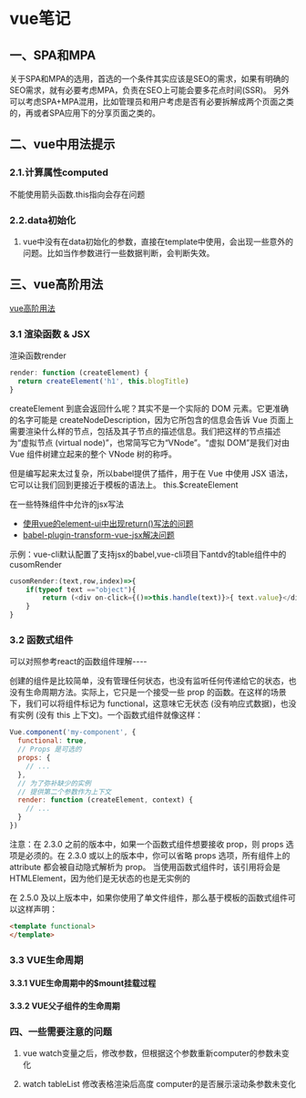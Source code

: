 # vue笔记

## 一、SPA和MPA
关于SPA和MPA的选用，首选的一个条件其实应该是SEO的需求，如果有明确的SEO需求，就有必要考虑MPA，负责在SEO上可能会要多花点时间(SSR)。
另外可以考虑SPA+MPA混用，比如管理员和用户考虑是否有必要拆解成两个页面之类的，再或者SPA应用下的分享页面之类的。


## 二、vue中用法提示

### 2.1.计算属性computed
不能使用箭头函数.this指向会存在问题

### 2.2.data初始化
1. vue中没有在data初始化的参数，直接在template中使用，会出现一些意外的问题。比如当作参数进行一些数据判断，会判断失效。

## 三、vue高阶用法
[vue高阶用法](https://cn.vuejs.org/v2/guide/render-function.html#%E5%9F%BA%E7%A1%80)


### 3.1 渲染函数 & JSX
渲染函数render
````javascript
render: function (createElement) {
  return createElement('h1', this.blogTitle)
}
````
createElement 到底会返回什么呢？其实不是一个实际的 DOM 元素。它更准确的名字可能是 createNodeDescription，因为它所包含的信息会告诉 Vue 页面上需要渲染什么样的节点，包括及其子节点的描述信息。我们把这样的节点描述为“虚拟节点 (virtual node)”，也常简写它为“VNode”。“虚拟 DOM”是我们对由 Vue 组件树建立起来的整个 VNode 树的称呼。

但是编写起来太过复杂，所以babel提供了插件，用于在 Vue 中使用 JSX 语法，它可以让我们回到更接近于模板的语法上。
this.$createElement

在一些特殊组件中允许的jsx写法
* [使用vue的element-ui中出现return()写法的问题](https://segmentfault.com/q/1010000009550441)
* [babel-plugin-transform-vue-jsx解决问题](https://segmentfault.com/a/1190000008559147)



示例：vue-cli默认配置了支持jsx的babel,vue-cli项目下antdv的table组件中的cusomRender
````javascript
cusomRender:(text,row,index)=>{
    if(typeof text =="object"){
        return (<div on-click={()=>this.handle(text)}>{ text.value}</div>)
    }
}
````
### 3.2 函数式组件
可以对照参考react的函数组件理解----

创建的组件是比较简单，没有管理任何状态，也没有监听任何传递给它的状态，也没有生命周期方法。实际上，它只是一个接受一些 prop 的函数。在这样的场景下，我们可以将组件标记为 functional，这意味它无状态 (没有响应式数据)，也没有实例 (没有 this 上下文)。一个函数式组件就像这样：
```javascript
Vue.component('my-component', {
  functional: true,
  // Props 是可选的
  props: {
    // ...
  },
  // 为了弥补缺少的实例
  // 提供第二个参数作为上下文
  render: function (createElement, context) {
    // ...
  }
})
```
注意：在 2.3.0 之前的版本中，如果一个函数式组件想要接收 prop，则 props 选项是必须的。在 2.3.0 或以上的版本中，你可以省略 props 选项，所有组件上的 attribute 都会被自动隐式解析为 prop。
当使用函数式组件时，该引用将会是 HTMLElement，因为他们是无状态的也是无实例的

在 2.5.0 及以上版本中，如果你使用了单文件组件，那么基于模板的函数式组件可以这样声明：

```html
<template functional>
</template>
```
### 3.3 VUE生命周期
#### 3.3.1 VUE生命周期中的$mount挂载过程
 
#### 3.3.2 VUE父子组件的生命周期


### 四、一些需要注意的问题
1. vue watch变量之后，修改参数，但根据这个参数重新computer的参数未变化

2. watch tableList 修改表格渲染后高度   computer的是否展示滚动条参数未变化
